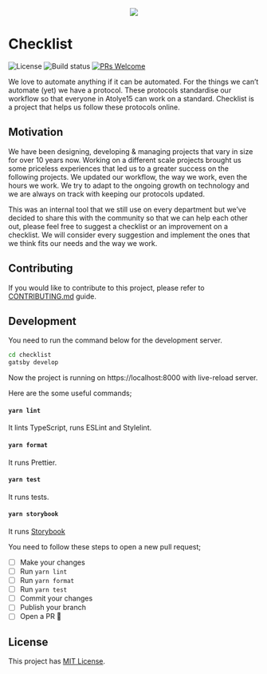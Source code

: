<p align="center">
  <img src="https://user-images.githubusercontent.com/1801024/75039893-a9f8c000-54ca-11ea-9544-7f566efac108.png">
</p>

# Checklist

![License](https://img.shields.io/github/license/atolye15/checklist) ![Build status](https://img.shields.io/circleci/build/github/atolye15/checklist?token=f24c01bd62842ac4e36b333b195fbe18f98459cd) [![PRs Welcome](https://img.shields.io/badge/PRs-welcome-brightgreen.svg)](https://github.com/atolye15/checklist/blob/master/CONTRIBUTING.md)

We love to automate anything if it can be automated. For the things we can’t automate (yet) we have a protocol. These protocols standardise our workflow so that everyone in Atolye15 can work on a standard. Checklist is a project that helps us follow these protocols online.

## Motivation

We have been designing, developing & managing projects that vary in size for over 10 years now. Working on a different scale projects brought us some priceless experiences that led us to a greater success on the following projects. We updated our workflow, the way we work, even the hours we work. We try to adapt to the ongoing growth on technology and we are always on track with keeping our protocols updated.

This was an internal tool that we still use on every department but we’ve decided to share this with the community so that we can help each other out, please feel free to suggest a checklist or an improvement on a checklist. We will consider every suggestion and implement the ones that we think fits our needs and the way we work.

## Contributing

If you would like to contribute to this project, please refer to [CONTRIBUTING.md](https://github.com/atolye15/checklist/blob/master/CONTRIBUTING.md) guide.

## Development

You need to run the command below for the development server.

```bash
cd checklist
gatsby develop
```

Now the project is running on https://localhost:8000 with live-reload server.

Here are the some useful commands;

#### `yarn lint` 
It lints TypeScript, runs ESLint and Stylelint.

#### `yarn format`  
It runs Prettier.

#### `yarn test`
It runs tests.

#### `yarn storybook`
It runs [Storybook](https://storybook.js.org/)

You need to follow these steps to open a new pull request;

- [ ] Make your changes
- [ ] Run `yarn lint`
- [ ] Run `yarn format`
- [ ] Run `yarn test`
- [ ] Commit your changes
- [ ] Publish your branch
- [ ] Open a PR 🎉

## License

This project has [MIT License](https://github.com/atolye15/checklist/blob/master/LICENSE).
